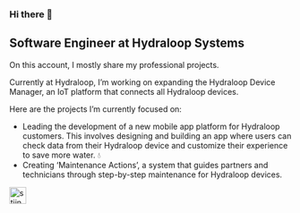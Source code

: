 ### Hi there 👋

## Software Engineer at Hydraloop Systems

On this account, I mostly share my professional projects.

Currently at Hydraloop, I’m working on expanding the Hydraloop Device Manager, an IoT platform that connects all Hydraloop devices.

Here are the projects I’m currently focused on:

- Leading the development of a new mobile app platform for Hydraloop customers. This involves designing and building an app where users can check data from their Hydraloop device and customize their experience to save more water. 💧
- Creating ‘Maintenance Actions’, a system that guides partners and technicians through step-by-step maintenance for Hydraloop devices.




<p align="left">

<a href="https://www.linkedin.com/in/stijn-timmerman058" target="blank"><img align="center" src="https://github.com/kmhmubin/kmhmubin/blob/master/assets/linkedin.svg" alt="stijn" height="30" width="30" /></a>



